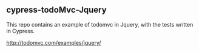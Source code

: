## cypress-todoMvc-Jquery

This repo contains an example of todomvc in Jquery, with the tests written in Cypress.

 http://todomvc.com/examples/jquery/

